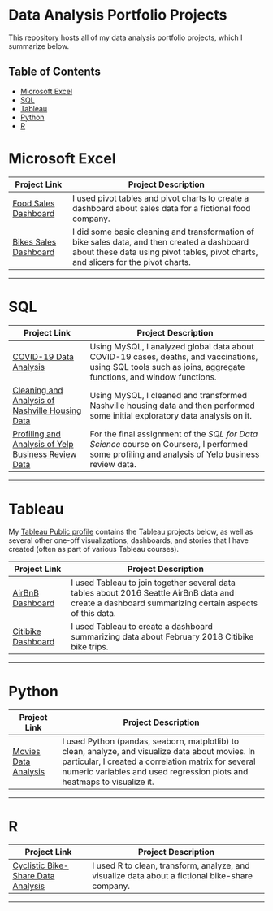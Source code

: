 # Data Analysis Portfolio Projects
This repository hosts all of my data analysis portfolio projects, which I summarize below.

## Table of Contents
- [Microsoft Excel](#microsoft-excel)
- [SQL](#sql)
- [Tableau](#tableau)
- [Python](#python)
- [R](#r)

# Microsoft Excel

| Project Link | Project Description | 
|---|---|
| [Food Sales Dashboard](SalesDataDashboard.xlsx) | I used pivot tables and pivot charts to create a dashboard about sales data for a fictional food company.
| [Bikes Sales Dashboard](BikeSalesDashboardProject.xlsx) | I did some basic cleaning and transformation of bike sales data, and then created a dashboard about these data using pivot tables, pivot charts, and slicers for the pivot charts. |  

***

# SQL

| Project Link | Project Description | 
|---|---|
| [COVID-19 Data Analysis](COVIDDataAnalysis.sql) | Using MySQL, I analyzed global data about COVID-19 cases, deaths, and vaccinations, using SQL tools such as joins, aggregate functions, and window functions.
| [Cleaning and Analysis of Nashville Housing Data](NashvilleHousingDataCleaningAnalysis.sql) | Using MySQL, I cleaned and transformed Nashville housing data and then performed some initial exploratory data analysis on it. | 
| [Profiling and Analysis of Yelp Business Review Data](YelpDataProfilingAnalysis.pdf) | For the final assignment of the *SQL for Data Science* course on Coursera, I performed some profiling and analysis of Yelp business review data. | 

***

# Tableau

My [Tableau Public profile](https://public.tableau.com/app/profile/jason.parker8456/vizzes) contains the Tableau projects below, as well as several other one-off visualizations, dashboards, and stories that I have created (often as part of various Tableau courses). 

| Project Link | Project Description | 
|---|---|
| [AirBnB Dashboard](https://public.tableau.com/app/profile/jason.parker8456/viz/AirBnBProject_17048428550070/Dashboard1#1) | I used Tableau to join together several data tables about 2016 Seattle AirBnB data and create a dashboard summarizing certain aspects of this data.
| [Citibike Dashboard](https://public.tableau.com/shared/BGF3GD4TC?:display_count=n&:origin=viz_share_link) | I used Tableau to create a dashboard summarizing data about February 2018 Citibike bike trips.

***

# Python

| Project Link | Project Description | 
|---|---|
| [Movies Data Analysis](MoviesProject.ipynb) | I used Python (pandas, seaborn, matplotlib) to clean, analyze, and visualize data about movies. In particular, I created a correlation matrix for several numeric variables and used regression plots and heatmaps to visualize it.

***

# R

| Project Link | Project Description | 
|---|---|
| [Cyclistic Bike-Share Data Analysis](https://rpubs.com/jasonparker300/Cyclistic) | I used R to clean, transform, analyze, and visualize data about a fictional bike-share company.

***
